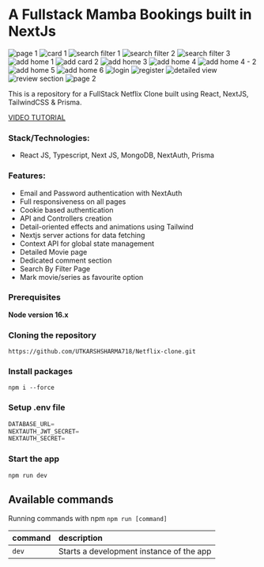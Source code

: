 # A Fullstack Mamba Bookings built in NextJs

![page 1](https://github.com/UTKARSHSHARMA718/Mamba-Bookings/assets/86897568/70fd4215-95dc-4d75-82c1-8c40b610e7a7)
![card 1](https://github.com/UTKARSHSHARMA718/Mamba-Bookings/assets/86897568/ef4cb86a-af52-42c1-814c-1afbe1c7d6cb)
![search filter 1](https://github.com/UTKARSHSHARMA718/Mamba-Bookings/assets/86897568/d2e065ac-a794-4ac0-ab85-09ec72c66e9f)
![search filter 2](https://github.com/UTKARSHSHARMA718/Mamba-Bookings/assets/86897568/1b83f407-4665-42d0-b567-f29328b504da)
![search filter 3](https://github.com/UTKARSHSHARMA718/Mamba-Bookings/assets/86897568/261b8940-c9db-403f-9f61-5290ee52a65d)
![add home 1](https://github.com/UTKARSHSHARMA718/Mamba-Bookings/assets/86897568/f9088924-b380-439f-b510-c4cf245a4056)
![add card 2](https://github.com/UTKARSHSHARMA718/Mamba-Bookings/assets/86897568/43ac31fd-521c-418b-81cf-11aa51f8ef20)
![add home 3](https://github.com/UTKARSHSHARMA718/Mamba-Bookings/assets/86897568/2d6d3255-03f5-4fde-8813-dbdb8874d8f6)
![add home 4](https://github.com/UTKARSHSHARMA718/Mamba-Bookings/assets/86897568/77758184-4a91-4346-920a-e546bf867c57)
![add home 4 - 2](https://github.com/UTKARSHSHARMA718/Mamba-Bookings/assets/86897568/dae772d3-466f-44e1-9f7a-e014fe0d78a6)
![add home 5](https://github.com/UTKARSHSHARMA718/Mamba-Bookings/assets/86897568/68fb3a12-2814-4f49-b3bf-d667b95ee9f8)
![add home 6](https://github.com/UTKARSHSHARMA718/Mamba-Bookings/assets/86897568/ac02cfea-7c49-42dc-820d-956180e9276f)
![login](https://github.com/UTKARSHSHARMA718/Mamba-Bookings/assets/86897568/2f79465b-dcad-41b7-a521-3432944d1d59)
![register](https://github.com/UTKARSHSHARMA718/Mamba-Bookings/assets/86897568/26390ce8-9fc0-46a3-8dd4-d276cce1d2b2)
![detailed view](https://github.com/UTKARSHSHARMA718/Mamba-Bookings/assets/86897568/0d482168-9f95-4de8-9d3f-14ad81915993)
![review section](https://github.com/UTKARSHSHARMA718/Mamba-Bookings/assets/86897568/60b955c9-028b-4132-ac28-76cf05fa5216)
![page 2](https://github.com/UTKARSHSHARMA718/Mamba-Bookings/assets/86897568/eba8f5da-fdc6-4ac9-91f6-8820a8f2a9e1)


This is a repository for a FullStack Netflix Clone built using React, NextJS, TailwindCSS & Prisma.

[VIDEO TUTORIAL](https://drive.google.com/file/d/1eYwcQ2pJrqPonzXOPVarY3goiHLpXcpw/view?usp=sharing)

### Stack/Technologies:

- React JS, Typescript, Next JS, MongoDB, NextAuth, Prisma

### Features:

- Email and Password authentication with NextAuth
- Full responsiveness on all pages
- Cookie based authentication
- API and Controllers creation
- Detail-oriented effects and animations using Tailwind
- Nextjs server actions for data fetching
- Context API for global state management
- Detailed Movie page
- Dedicated comment section
- Search By Filter Page
- Mark movie/series as favourite option

### Prerequisites

**Node version 16.x**

### Cloning the repository

```shell
https://github.com/UTKARSHSHARMA718/Netflix-clone.git
```

### Install packages

```shell
npm i --force
```

### Setup .env file


```js
DATABASE_URL=
NEXTAUTH_JWT_SECRET=
NEXTAUTH_SECRET=
```

### Start the app

```shell
npm run dev
```

## Available commands

Running commands with npm `npm run [command]`

| command         | description                              |
| :-------------- | :--------------------------------------- |
| `dev`           | Starts a development instance of the app |
